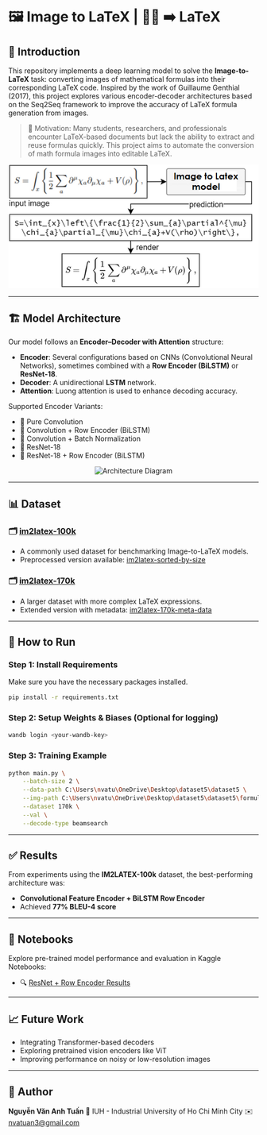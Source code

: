 # 🖼️ Image to LaTeX | 📐🔢 ➡️ LaTeX

## 📘 Introduction

This repository implements a deep learning model to solve the **Image-to-LaTeX** task: converting images of mathematical formulas into their corresponding LaTeX code. Inspired by the work of Guillaume Genthial (2017), this project explores various encoder-decoder architectures based on the Seq2Seq framework to improve the accuracy of LaTeX formula generation from images.

> 🧠 Motivation: Many students, researchers, and professionals encounter LaTeX-based documents but lack the ability to extract and reuse formulas quickly. This project aims to automate the conversion of math formula images into editable LaTeX.

<p align="center">
  <img src="https://raw.githubusercontent.com/tuanio/image2latex/be4f49b651740ddfd702c508f982afb605affe3e/img_to_latex_diagram.png" alt="Image2Latex Diagram"/>
</p>

---

## 🏗️ Model Architecture

Our model follows an **Encoder–Decoder with Attention** structure:

* **Encoder**: Several configurations based on CNNs (Convolutional Neural Networks), sometimes combined with a **Row Encoder (BiLSTM)** or **ResNet-18**.
* **Decoder**: A unidirectional **LSTM** network.
* **Attention**: Luong attention is used to enhance decoding accuracy.

Supported Encoder Variants:

* 🧱 Pure Convolution
* 🧱 Convolution + Row Encoder (BiLSTM)
* 🧱 Convolution + Batch Normalization
* 🧱 ResNet-18
* 🧱 ResNet-18 + Row Encoder (BiLSTM)

<p align="center">
  <img src="https://deforani.sirv.com/Images/Github/Image2Latex/image2latex.png" alt="Architecture Diagram"/>
</p>

---

## 📊 Dataset

### 🗂️ [im2latex-100k](https://www.kaggle.com/datasets/shahrukhkhan/im2latex100k)

* A commonly used dataset for benchmarking Image-to-LaTeX models.
* Preprocessed version available: [im2latex-sorted-by-size](https://www.kaggle.com/datasets/tuannguyenvananh/im2latex-sorted-by-size)

### 🗂️ [im2latex-170k](https://www.kaggle.com/datasets/rvente/im2latex170k)

* A larger dataset with more complex LaTeX expressions.
* Extended version with metadata: [im2latex-170k-meta-data](https://www.kaggle.com/datasets/tuannguyenvananh/im2latex-170k-meta-data)

---

## 🚀 How to Run

### Step 1: Install Requirements

Make sure you have the necessary packages installed.

```bash
pip install -r requirements.txt
```

### Step 2: Setup Weights & Biases (Optional for logging)

```bash
wandb login <your-wandb-key>
```

### Step 3: Training Example

```bash
python main.py \
    --batch-size 2 \
    --data-path C:\Users\nvatu\OneDrive\Desktop\dataset5\dataset5 \
    --img-path C:\Users\nvatu\OneDrive\Desktop\dataset5\dataset5\formula_images \
    --dataset 170k \
    --val \
    --decode-type beamsearch
```

---

## ✅ Results

From experiments using the **IM2LATEX-100k** dataset, the best-performing architecture was:

* **Convolutional Feature Encoder + BiLSTM Row Encoder**
* Achieved **77% BLEU-4 score**

---

## 📌 Notebooks

Explore pre-trained model performance and evaluation in Kaggle Notebooks:

* 🔍 [ResNet + Row Encoder Results](https://www.kaggle.com/code/tuannguyenvananh/image2latex-resnetbilstm-lstm)

---

## 📈 Future Work

* Integrating Transformer-based decoders
* Exploring pretrained vision encoders like ViT
* Improving performance on noisy or low-resolution images

---

## 📧 Author

**Nguyễn Văn Anh Tuấn**
📍 IUH - Industrial University of Ho Chi Minh City
✉️ [nvatuan3@gmail.com](mailto:nvatuan3@gmail.com)
